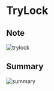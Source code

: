 # TryLock

## Note

![trylock](https://static001.geekbang.org/resource/image/e7/65/e7787d959b60d66cc3a46ee921098865.jpg?wh=2973*1913)

## Summary

![summary](https://static001.geekbang.org/resource/image/5a/0b/5ayy6cd9ec9fe0bcc13113302056ac0b.jpg?wh=2396*3131)
